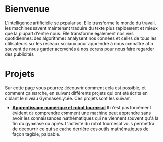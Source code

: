 # Bienvenue

L'intelligence artificielle se popularise. Elle transforme le monde du travail, les machines savent maintenant traduire du texte plus rapidement et mieux que la plupart d'entre nous. Elle transforme également nos vies quotidiennes: des algorithmes analysent nos données et celles de tous les utilisateurs sur les réseaux sociaux pour apprendre à nous connaître afin souvent de nous garder accrochés à nos écrans pour nous faire regarder des publicités.

# Projets

Sur cette page vous pourrez découvrir comment cela est possible, et comment ça marche, en suivant différents projets qui ont été écrits en ciblant le niveau Gymnase/Lycée. Ces projets sont les suivant:

- [**Apprentissage numérique et robot tournesol**](GD/1_intro.md)
    Il n'est pas forcément évident de comprendre comment une machine peut apprendre sans avoir les connaissances mathématiques qui ne viennent souvent qu'à la fin du gymnase ou après. L'activité du robot tournesol vous permettra de découvrir ce qui se cache derrière ces outils mathématiques de façon tagible, palpable. 

